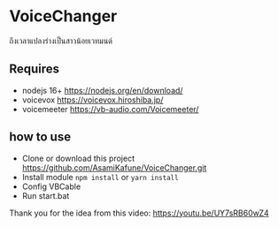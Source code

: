 # VoiceChanger
ถึงเวลาแปลงร่างเป็นสาวน้อยเวทมนต์

## Requires
- nodejs 16+ https://nodejs.org/en/download/
- voicevox https://voicevox.hiroshiba.jp/
- voicemeeter https://vb-audio.com/Voicemeeter/

## how to use
- Clone or download this project https://github.com/AsamiKafune/VoiceChanger.git
- Install module `npm install` or `yarn install`
- Config VBCable
- Run start.bat

Thank you for the idea from this video: https://youtu.be/UY7sRB60wZ4
